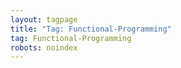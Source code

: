 ```yaml
---
layout: tagpage
title: "Tag: Functional-Programming"
tag: Functional-Programming
robots: noindex
---
```

